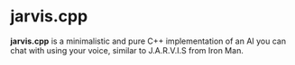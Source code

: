 # jarvis.cpp
**jarvis.cpp** is a minimalistic and pure C++ implementation of an AI you can chat with using your voice,
similar to J.A.R.V.I.S from Iron Man.
